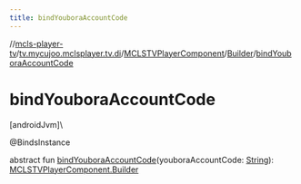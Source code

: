 ```yaml
---
title: bindYouboraAccountCode
---
```

//[mcls-player-tv](../../../../index.html)/[tv.mycujoo.mclsplayer.tv.di](../../index.html)/[MCLSTVPlayerComponent](../index.html)/[Builder](index.html)/[bindYouboraAccountCode](bind-youbora-account-code.html)



# bindYouboraAccountCode



[androidJvm]\




@BindsInstance



abstract fun [bindYouboraAccountCode](bind-youbora-account-code.html)(youboraAccountCode: [String](https://kotlinlang.org/api/latest/jvm/stdlib/kotlin/-string/index.html)): [MCLSTVPlayerComponent.Builder](index.html)




